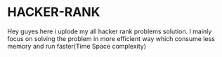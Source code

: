 # HACKER-RANK
Hey guyes here i uplode my all hacker rank problems solution.
I mainly focus on solving the problem in more efficient way which consume less memory and run faster(Time Space complexity)
